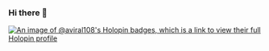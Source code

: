 ### Hi there 👋

<!--
**aviralsingh108/aviralsingh108** is a ✨ _special_ ✨ repository because its `README.md` (this file) appears on your GitHub profile.

Here are some ideas to get you started:

- 🔭 I’m currently working on ...
- 🌱 I’m currently learning ...
- 👯 I’m looking to collaborate on ...
- 🤔 I’m looking for help with ...
- 💬 Ask me about ...
- 📫 How to reach me: ...
- 😄 Pronouns: ...
- ⚡ Fun fact: ...
-->

[![An image of @aviral108's Holopin badges, which is a link to view their full Holopin profile](https://holopin.me/aviral108)](https://holopin.io/@aviral108)
